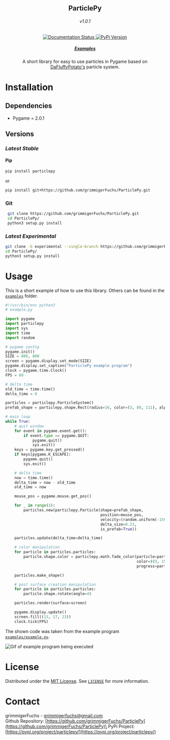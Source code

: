 <p align="center">
	<h2 align="center">ParticlePy</h2>
   	<h6 align="center">v1.0.1</h6>
    <!-- badges-->
	<p align="center">
        <a href='https://particlepy.readthedocs.io/en/latest/?badge=latest' target="_blank">
            <img src='https://readthedocs.org/projects/particlepy/badge/?version=latest' alt='Documentation Status' />
        </a>
       	<a href="https://pypi.org/project/particlepy/" target="_blank">
            <img src="https://img.shields.io/badge/pypi-1.0.1-blue" alt="PyPi Version" />
      	</a>
	</p>
	<h5 align="center"><a href="https://github.com/grimmigerFuchs/ParticlePy/tree/master/examples">Examples</a></h5>
	<p align="center">
		A short library for easy to use particles in Pygame based on <a href="http://dafluffypotato.com/" target="blank">DaFluffyPotato's</a> particle system.
	</p>
</p>



# Installation



## Dependencies

- Pygame = 2.0.1



## **Versions**

### *Latest Stable*

#### Pip

```bash
pip install particlepy
```
or
```bash
pip install git+https://github.com/grimmigerFuchs/ParticlePy.git
```



### Git

```bash
 git clone https://github.com/grimmigerFuchs/ParticlePy.git
 cd ParticlePy/
 python3 setup.py install
```

### *Latest Experimental*

```bash
git clone -b experimental --single-branch https://github.com/grimmigerFuchs/ParticlePy.git
cd ParticlePy/
python3 setup.py install
```



# Usage

This is a short example of how to use this library. Others can be found in the [`examples`](https://github.com/grimmigerFuchs/ParticlePy/tree/master/examples) folder.

```python
#!/usr/bin/env python3
# example.py

import pygame
import particlepy
import sys
import time
import random

# pygame config
pygame.init()
SIZE = 800, 800
screen = pygame.display.set_mode(SIZE)
pygame.display.set_caption("ParticlePy example program")
clock = pygame.time.Clock()
FPS = 60

# delta time
old_time = time.time()
delta_time = 0

particles = particlepy.ParticleSystem()
prefab_shape = particlepy.shape.Rect(radius=16, color=(3, 80, 111), alpha=255)

# main loop
while True:
    # quit window
    for event in pygame.event.get():
        if event.type == pygame.QUIT:
            pygame.quit()
            sys.exit()
    keys = pygame.key.get_pressed()
    if keys[pygame.K_ESCAPE]:
        pygame.quit()
        sys.exit()

    # delta time
    now = time.time()
    delta_time = now - old_time
    old_time = now

    mouse_pos = pygame.mouse.get_pos()

    for _ in range(3):
        particles.new(particlepy.Particle(shape=prefab_shape,
                                          position=mouse_pos,
                                          velocity=(random.uniform(-150, 150), random.uniform(-150, 150)),
                                          delta_size=0.23,
                                          is_prefab=True))

    particles.update(delta_time=delta_time)

    # color manipulation
    for particle in particles.particles:
        particle.shape.color = particlepy.math.fade_color(particle=particle,
                                                          color=(83, 150, 181),
                                                          progress=particle.inverted_progress)

    particles.make_shape()

    # post surface creation manipulation
    for particle in particles.particles:
        particle.shape.rotate(angle=4)

    particles.render(surface=screen)

    pygame.display.update()
    screen.fill((13, 17, 23))
    clock.tick(FPS)

```

The shown code was taken from the example program [`examples/example.py`](https://github.com/grimmigerFuchs/ParticlePy/blob/master/examples/example.py).

![Gif of example program being executed](https://media.giphy.com/media/961YhKg8e59t0Y9eUu/giphy.gif)



# License

Distributed under the [MIT License](https://choosealicense.com/licenses/mit/). See [`LICENSE`](https://github.com/grimmigerFuchs/ParticlePy/blob/master/LICENSE) for more
information.



# Contact

grimmigerFuchs - [grimmigerfuchs@gmail.com](mailto:grimmigerFuchs)\
Github Repository: [https://github.com/grimmigerFuchs/ParticlePy](https://github.com/grimmigerFuchs/ParticlePy)\
PyPi Project: [https://pypi.org/project/particlepy/](https://pypi.org/project/particlepy/)